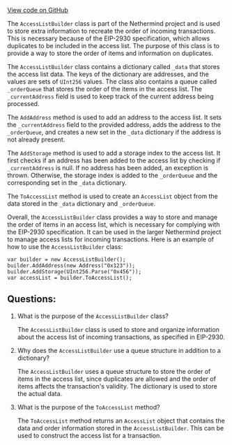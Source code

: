 [View code on GitHub](https://github.com/nethermindeth/nethermind/Nethermind.Core/Eip2930/AccessListBuilder.cs)

The `AccessListBuilder` class is part of the Nethermind project and is used to store extra information to recreate the order of incoming transactions. This is necessary because of the EIP-2930 specification, which allows duplicates to be included in the access list. The purpose of this class is to provide a way to store the order of items and information on duplicates.

The `AccessListBuilder` class contains a dictionary called `_data` that stores the access list data. The keys of the dictionary are addresses, and the values are sets of `UInt256` values. The class also contains a queue called `_orderQueue` that stores the order of the items in the access list. The `_currentAddress` field is used to keep track of the current address being processed.

The `AddAddress` method is used to add an address to the access list. It sets the `_currentAddress` field to the provided address, adds the address to the `_orderQueue`, and creates a new set in the `_data` dictionary if the address is not already present.

The `AddStorage` method is used to add a storage index to the access list. It first checks if an address has been added to the access list by checking if `_currentAddress` is null. If no address has been added, an exception is thrown. Otherwise, the storage index is added to the `_orderQueue` and the corresponding set in the `_data` dictionary.

The `ToAccessList` method is used to create an `AccessList` object from the data stored in the `_data` dictionary and `_orderQueue`.

Overall, the `AccessListBuilder` class provides a way to store and manage the order of items in an access list, which is necessary for complying with the EIP-2930 specification. It can be used in the larger Nethermind project to manage access lists for incoming transactions. Here is an example of how to use the `AccessListBuilder` class:

```
var builder = new AccessListBuilder();
builder.AddAddress(new Address("0x123"));
builder.AddStorage(UInt256.Parse("0x456"));
var accessList = builder.ToAccessList();
```
## Questions: 
 1. What is the purpose of the `AccessListBuilder` class?
    
    The `AccessListBuilder` class is used to store and organize information about the access list of incoming transactions, as specified in EIP-2930.

2. Why does the `AccessListBuilder` use a queue structure in addition to a dictionary?
    
    The `AccessListBuilder` uses a queue structure to store the order of items in the access list, since duplicates are allowed and the order of items affects the transaction's validity. The dictionary is used to store the actual data.

3. What is the purpose of the `ToAccessList` method?
    
    The `ToAccessList` method returns an `AccessList` object that contains the data and order information stored in the `AccessListBuilder`. This can be used to construct the access list for a transaction.